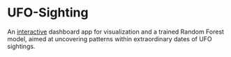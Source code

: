 # UFO-Sighting
An [interactive](https://mahsabakhtiari.github.io/UFO-Sighting/) dashboard app for visualization and a trained Random Forest model, aimed at uncovering patterns within extraordinary dates of UFO sightings.
